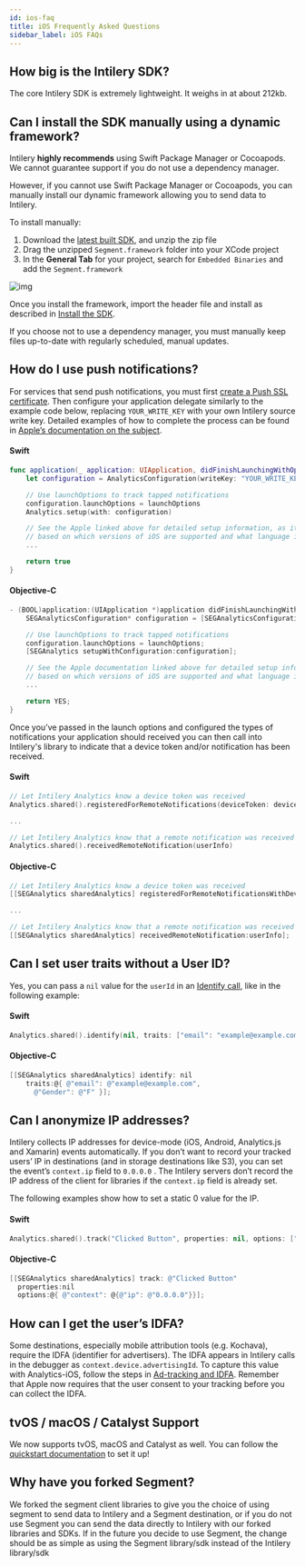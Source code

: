```yaml
---
id: ios-faq
title: iOS Frequently Asked Questions
sidebar_label: iOS FAQs
---
```


## How big is the Intilery SDK?

The core Intilery SDK is extremely lightweight. It weighs in at about 212kb.

## Can I install the SDK manually using a dynamic framework?

Intilery **highly recommends** using Swift Package Manager or Cocoapods. We cannot guarantee support if you do not use a dependency manager.

However, if you cannot use Swift Package Manager or Cocoapods, you can manually install our dynamic framework allowing you to send data to Intilery.

To install manually:

1. Download the [latest built SDK](https://github.com/Intilery/intilery-analytics-ios/releases/), and unzip the zip file
2. Drag the unzipped `Segment.framework` folder into your XCode project
3. In the **General Tab** for your project, search for `Embedded Binaries` and add the `Segment.framework`

![img](https://segment.com/docs/connections/sources/catalog/libraries/mobile/ios/images/embeddedbinaries.png)

Once you install the framework, import the header file and install as described in [Install the SDK](./ios#install-the-sdk).

If you choose not to use a dependency manager, you must manually keep files up-to-date with regularly scheduled, manual updates.

## How do I use push notifications?

For services that send push notifications, you must first [create a Push SSL certificate](https://developer.apple.com/library/content/documentation/IDEs/Conceptual/AppDistributionGuide/AddingCapabilities/AddingCapabilities.html). Then configure your application delegate similarly to the example code below, replacing `YOUR_WRITE_KEY` with your own Intilery source write key. Detailed examples of how to complete the process can be found in [Apple’s documentation on the subject](https://developer.apple.com/documentation/usernotifications/handling_notifications_and_notification-related_actions).

#### Swift

```swift
func application(_ application: UIApplication, didFinishLaunchingWithOptions launchOptions: [UIApplication.LaunchOptionsKey: Any]?) -> Bool {
    let configuration = AnalyticsConfiguration(writeKey: "YOUR_WRITE_KEY")

    // Use launchOptions to track tapped notifications
    configuration.launchOptions = launchOptions
    Analytics.setup(with: configuration)

    // See the Apple linked above for detailed setup information, as it will vary 
    // based on which versions of iOS are supported and what language is being used.
    ...

    return true
}
```

#### Objective-C

```objectivec
- (BOOL)application:(UIApplication *)application didFinishLaunchingWithOptions:(NSDictionary *)launchOptions {
    SEGAnalyticsConfiguration* configuration = [SEGAnalyticsConfiguration configurationWithWriteKey:@"YOUR_WRITE_KEY"];

    // Use launchOptions to track tapped notifications
    configuration.launchOptions = launchOptions;
    [SEGAnalytics setupWithConfiguration:configuration];

    // See the Apple documentation linked above for detailed setup information, as it will vary 
    // based on which versions of iOS are supported and what language is being used.
    ...

    return YES;
}
```

Once you’ve passed in the launch options and configured the types of notifications your application should received you can then call into Intilery's library to indicate that a device token and/or notification has been received.

#### Swift

```swift
// Let Intilery Analytics know a device token was received
Analytics.shared().registeredForRemoteNotifications(deviceToken: deviceToken)

...

// Let Intilery Analytics know that a remote notification was received
Analytics.shared().receivedRemoteNotification(userInfo)
```

#### Objective-C

```objectivec
// Let Intilery Analytics know a device token was received
[[SEGAnalytics sharedAnalytics] registeredForRemoteNotificationsWithDeviceToken:deviceToken];

...

// Let Intilery Analytics know that a remote notification was received
[[SEGAnalytics sharedAnalytics] receivedRemoteNotification:userInfo];
```

## Can I set user traits without a User ID?

Yes, you can pass a `nil` value for the `userId` in an [Identify call](/docs/schema/identify), like in the following example:

#### Swift

```swift
Analytics.shared().identify(nil, traits: ["email": "example@example.com", "gender": "F"])
```

#### Objective-C

```objectivec
[[SEGAnalytics sharedAnalytics] identify: nil
    traits:@{ @"email": @"example@example.com",
      @"Gender": @"F" }];
```

## Can I anonymize IP addresses?

Intilery collects IP addresses for device-mode (iOS, Android, Analytics.js and Xamarin) events automatically. If you don’t want to record your tracked users’ IP in destinations (and in storage destinations like S3), you can set the event’s `context.ip` field to `0.0.0.0` . The Intilery servers don’t record the IP address of the client for libraries if the `context.ip` field is already set.

The following examples show how to set a static 0 value for the IP.

#### Swift

```swift
Analytics.shared().track("Clicked Button", properties: nil, options: ["context": ["ip": "0.0.0.0"]])
```

#### Objective-C

```objectivec
[[SEGAnalytics sharedAnalytics] track: @"Clicked Button"
  properties:nil
  options:@{ @"context": @{@"ip": @"0.0.0.0"}}];
```

## How can I get the user’s IDFA?

Some destinations, especially mobile attribution tools (e.g. Kochava), require the IDFA (identifier for advertisers). The IDFA appears in Intilery calls in the debugger as `context.device.advertisingId`. To capture this value with Analytics-iOS, follow the steps in [Ad-tracking and IDFA](./ios#ad-tracking-and-idfa). Remember that Apple now requires that the user consent to your tracking before you can collect the IDFA.

## tvOS / macOS / Catalyst Support

We now supports tvOS, macOS and Catalyst as well. You can follow the [quickstart documentation](./ios-quickstart) to set it up!

## Why have you forked Segment?

We forked the segment client libraries to give you the choice of using segment to send data to Intilery and a Segment destination, or if you do not use Segment you can send the data directly to Intilery with our forked libraries and SDKs. If in the future you decide to use Segment, the change should be as simple as using the Segment library/sdk instead of the Intilery library/sdk
